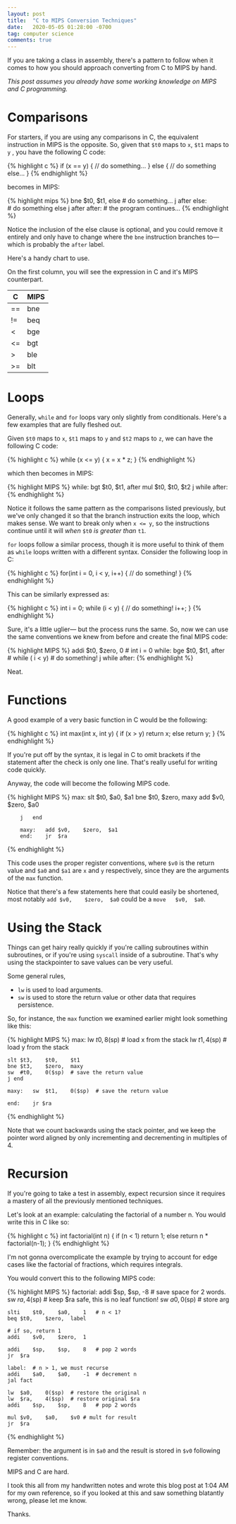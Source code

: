 ```yaml
---
layout: post
title:  "C to MIPS Conversion Techniques"
date:   2020-05-05 01:28:00 -0700
tag: computer science
comments: true
---
```

If you are taking a class in assembly, there's a pattern to follow when it comes to how you should approach converting from C to MIPS by hand. 

*This post assumes you already have some working knowledge on MIPS and C programming.*

# Comparisons

For starters, if you are using any comparisons in C, the equivalent instruction in MIPS is the opposite. So, given that `$t0` maps to `x`, `$t1` maps to `y` , you have the following C code:

{% highlight c %}
if (x == y) {
    // do something...
    } else {
    // do something else...
}
{% endhighlight %}

becomes in MIPS:

{% highlight mips %}
        bne $t0,    $t1,    else
        # do something...
        j after
else:   
        # do something else
        j after
after:
        # the program continues...
{% endhighlight %}

Notice the inclusion of the else clause is optional, and you could remove it entirely and only have to change where the `bne` instruction branches to— which is probably the `after` label.

Here's a handy chart to use.

On the first column, you will see the expression in C and it's MIPS counterpart. 

| C | MIPS |
|-|-|
|==|bne|
|!=|beq|
|<|bge|
|<=|bgt|
|>|ble|
|>=|blt|

# Loops

Generally, `while` and `for` loops vary only slightly from conditionals. Here's a few examples that are fully fleshed out.

Given `$t0` maps to `x`, `$t1` maps to `y` and `$t2` maps to `z`, we can have the following C code:

{% highlight c %}
while (x <= y) {
    x = x * z;
}
{% endhighlight %}

which then becomes in MIPS:

{% highlight MIPS %}
while:  bgt $t0,    $t1,    after
        mul $t0, $t0, $t2
        j while
after: 
{% endhighlight %}

Notice it follows the same pattern as the comparisons listed previously, but we've only changed it so that the branch instruction exits the loop, which makes sense. We want to break only when `x <= y`, so the instructions continue until it will *when* `$t0` *is greater than* `t1`.

`for` loops follow a similar process, though it is more useful to think of them as `while` loops written with a different syntax. Consider the following loop in C:

{% highlight c %}
for(int i = 0, i < y, i++) {
    // do something!
}
{% endhighlight %}

This can be similarly expressed as:

{% highlight c %}
int i = 0;
while (i < y) {
    // do something!
    i++;
}
{% endhighlight %}

Sure, it's a little uglier— but the process runs the same. So, now we can use the same conventions we knew from before and create the final MIPS code:

{% highlight MIPS %}
        addi $t0,   $zero,  0       # int i = 0
while:  bge $t0,    $t1,    after   # while ( i < y) 
        # do something!
        j while
after:
{% endhighlight %}

Neat.

# Functions

A good example of a very basic function in C would be the following:

{% highlight c %}
int max(int x, int y) {
    if (x > y)
        return x;
    else
        return y;
}
{% endhighlight %}

If you're put off by the syntax, it is legal in C to omit brackets if the statement after the check is only one line. That's really useful for writing code quickly.

Anyway, the code will become the following MIPS code.

{% highlight MIPS %}
max:
        slt $t0,    $a0,    $a1
        bne $t0,    $zero,  maxy
        add $v0,    $zero,  $a0
        
        j   end
        
        maxy:   add $v0,    $zero,  $a1
        end:    jr  $ra
{% endhighlight %}

This code uses the proper register conventions, where `$v0` is the return value and `$a0` and `$a1` are `x` and `y` respectively, since they are the arguments of the `max` function.

Notice that there's a few statements here that could easily be shortened, most notably `add $v0,    $zero,  $a0` could be a `move   $v0,  $a0`. 

# Using the Stack

Things can get hairy really quickly if you're calling subroutines within subroutines, or if you're using `syscall` inside of a subroutine. That's why using the stackpointer to save values can be very useful.

Some general rules,

* `lw` is used to load arguments.
* `sw` is used to store the return value or other data that requires persistence.

So, for instance, the `max` function we examined earlier might look something like this:

{% highlight MIPS %}
max:
    lw  $t0,    8($sp)  # load x from the stack
    lw  $t1,    4($sp)  # load y from the stack

    slt $t3,    $t0,    $t1
    bne $t3,    $zero,  maxy
    sw  #t0,    0($sp)  # save the return value
    j end
    
    maxy:   sw  $t1,    0($sp)  # save the return value
    
    end:    jr $ra
{% endhighlight %}

Note that we count backwards using the stack pointer, and we keep the pointer word aligned by only incrementing and decrementing in multiples of 4.  

# Recursion
If you're going to take a test in assembly, expect recursion since it requires a mastery of all the previously mentioned techniques.

Let's look at an example: calculating the factorial of a number n. You would write this in C like so:

{% highlight c %}
int factorial(int n) {
    if (n < 1)
        return 1;
    else
        return  n * factorial(n-1);
}
{% endhighlight %}

I'm not gonna overcomplicate the example by trying to account for edge cases like the factorial of fractions, which requires integrals.

You would convert this to the following MIPS code:

{% highlight MIPS %}
factorial:
    addi    $sp,    $sp,    -8  # save space for 2 words.
    sw  $ra,    4($sp)          # keep $ra safe, this is no leaf function!
    sw  $a0,    0($sp)          # store arg
    
    slti    $t0,    $a0,    1   # n < 1?
    beq $t0,    $zero,  label
    
    # if so, return 1
    addi    $v0,    $zero,  1
    
    addi    $sp,    $sp,    8   # pop 2 words
    jr  $ra
    
    label:  # n > 1, we must recurse
    addi    $a0,    $a0,    -1  # decrement n
    jal fact
    
    lw  $a0,    0($sp)  # restore the original n
    lw  $ra,    4($sp)  # restore original $ra
    addi    $sp,    $sp,    8   # pop 2 words
    
    mul $v0,    $a0,    $v0 # mult for result
    jr  $ra
{% endhighlight %}

Remember: the argument is in `$a0` and the result is stored in `$v0` following register conventions. 

MIPS and C are hard. 

I took this all from my handwritten notes and wrote this blog post at 1:04 AM for my own reference, so if you looked at this and saw something blatantly wrong, please let me know. 

Thanks.

